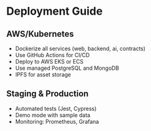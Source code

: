 # Deployment Guide

## AWS/Kubernetes
- Dockerize all services (web, backend, ai, contracts)
- Use GitHub Actions for CI/CD
- Deploy to AWS EKS or ECS
- Use managed PostgreSQL and MongoDB
- IPFS for asset storage

## Staging & Production
- Automated tests (Jest, Cypress)
- Demo mode with sample data
- Monitoring: Prometheus, Grafana
